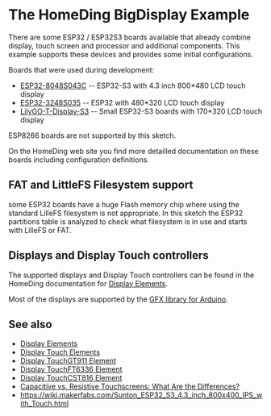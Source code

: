 # The HomeDing BigDisplay Example

There are some ESP32 / ESP32S3 boards available that already combine display, touch screen and processor and
additional components. This example supports these devices and provides some initial
configurations.

Boards that were used during development:

* [ESP32-8048S043C] -- ESP32-S3 with 4.3 inch 800*480 LCD touch display
* [ESP32-3248S035] -- ESP32 with 480*320 LCD touch display
* [LilyGO-T-Display-S3] -- Small ESP32-S3 boards with 170*320 LCD touch display

ESP8266 boards are not supported by this sketch.

On the HomeDing web site you find more detailled documentation on these boards including
configuration definitions.


## FAT and LittleFS Filesystem support

some ESP32 boards have a huge Flash memory chip where using the standard LilleFS filesystem is
not appropriate. In this sketch the ESP32 partitions table is analyzed to check what filesystem
is in use and starts with LilleFS or FAT.


## Displays and Display Touch controllers

The supported displays and Display Touch controllers can be found in the HomeDing documentation
for [Display Elements](https://homeding.github.io/elements/display/index.htm).

Most of the displays are supported by the [GFX library for Arduino](https://github.com/moononournation/Arduino_GFX).


## See also

* [Display Elements](https://homeding.github.io/elements/display/index.htm)
* [Display Touch Elements](https://homeding.github.io/elements/display/touch.htm)
* [Display TouchGT911 Element](https://homeding.github.io/elements/display/touchgt911.htm)
* [Display TouchFT6336 Element](https://homeding.github.io/elements/display/touchft6336.htm)
* [Display TouchCST816 Element](https://homeding.github.io/elements/display/touchcst816.htm)
* [Capacitive vs. Resistive Touchscreens: What Are the Differences?](https://www.makeuseof.com/tag/differences-capacitive-resistive-touchscreens-si/)
* <https://wiki.makerfabs.com/Sunton_ESP32_S3_4.3_inch_800x400_IPS_with_Touch.html>


[ESP32-8048S043C]: https://homeding.github.io/boards/esp32/panel-8048S043.htm
[ESP32-3248S035]: https://homeding.github.io/boards/esp32/panel-3248S035.htm
[LilyGO-T-Display-S3]: https://homeding.github.io/boards/esp32s3\lilygo-t-display-s3.htm